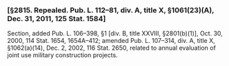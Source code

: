 ### [§2815. Repealed. Pub. L. 112–81, div. A, title X, §1061(23)(A), Dec. 31, 2011, 125 Stat. 1584] ###

Section, added Pub. L. 106–398, §1 [div. B, title XXVIII, §2801(b)(1)], Oct. 30, 2000, 114 Stat. 1654, 1654A–412; amended Pub. L. 107–314, div. A, title X, §1062(a)(14), Dec. 2, 2002, 116 Stat. 2650, related to annual evaluation of joint use military construction projects.
